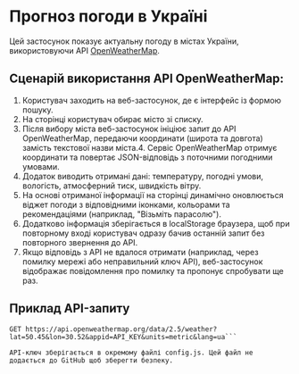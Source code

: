  # Прогноз погоди в Україні
 Цей застосунок показує актуальну погоду в містах України, використовуючи API [OpenWeatherMap](https://openweathermap.org/).
 
## Cценарій використання API OpenWeatherMap:
 1. Користувач заходить на веб-застосунок, де є інтерфейс із формою пошуку.
 2. На сторінці користувач обирає місто зі списку.
 3. Після вибору міста веб-застосунок ініціює запит до API OpenWeatherMap, передаючи координати (широта та довгота) замість текстової назви міста.4. Сервіс OpenWeatherMap отримує координати та повертає JSON-відповідь з поточними погодними умовами.
 5. Додаток виводить отримані дані: температуру, погодні умови, вологість, атмосферний тиск, швидкість вітру.
 6. На основі отриманої інформації на сторінці динамічно оновлюється віджет погоди з відповідними іконками, кольорами та рекомендаціями (наприклад, "Візьміть парасолю").
 7. Додатково інформація зберігається в localStorage браузера, щоб при повторному вході користувач одразу бачив останній запит без повторного звернення до API.
 8. Якщо відповідь з API не вдалося отримати (наприклад, через помилку мережі або неправильний ключ API), веб-застосунок відображає повідомлення про помилку та пропонує спробувати ще раз.

## Приклад API-запиту
```http
GET https://api.openweathermap.org/data/2.5/weather?lat=50.45&lon=30.52&appid=API_KEY&units=metric&lang=ua```

API-ключ зберігається в окремому файлі config.js. Цей файл не додається до GitHub щоб зберегти безпеку.